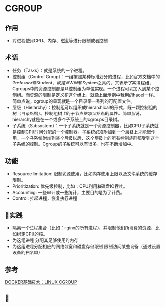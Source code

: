 

# CGROUP 
## 作用
* 对进程使用CPU、内存、磁盘等进行限制或者控制

## 术语
* 任务（Tasks）：就是系统的一个进程。
* 控制组（Control Group）：一组按照某种标准划分的进程，比如官方文档中的Professor和Student，或是WWW和System之类的，其表示了某进程组。Cgroups中的资源控制都是以控制组为单位实现。一个进程可以加入到某个控制组。而资源的限制是定义在这个组上，就像上面示例中我用的haoel一样。简单点说，cgroup的呈现就是一个目录带一系列的可配置文件。
* 层级（Hierarchy）：控制组可以组织成hierarchical的形式，既一颗控制组的树（目录结构）。控制组树上的子节点继承父结点的属性。简单点说，hierarchy就是在一个或多个子系统上的cgroups目录树。
* 子系统（Subsystem）：一个子系统就是一个资源控制器，比如CPU子系统就是控制CPU时间分配的一个控制器。子系统必须附加到一个层级上才能起作用，一个子系统附加到某个层级以后，这个层级上的所有控制族群都受到这个子系统的控制。Cgroup的子系统可以有很多，也在不断增加中。


## 功能
* Resource limitation: 限制资源使用，比如内存使用上限以及文件系统的缓存限制。
* Prioritization: 优先级控制，比如：CPU利用和磁盘IO吞吐。
* Accounting: 一些审计或一些统计，主要目的是为了计费。
* Control: 挂起进程，恢复执行进程

## 实践
* 隔离一个进程集合（比如：nginx的所有进程），并限制他们所消费的资源，比如绑定CPU的核。
* 为这组进程 分配其足够使用的内存
* 为这组进程分配相应的网络带宽和磁盘存储限制
限制访问某些设备（通过设置设备的白名单）

## 参考
[DOCKER基础技术：LINUX CGROUP](https://coolshell.cn/articles/17049.html)

## 